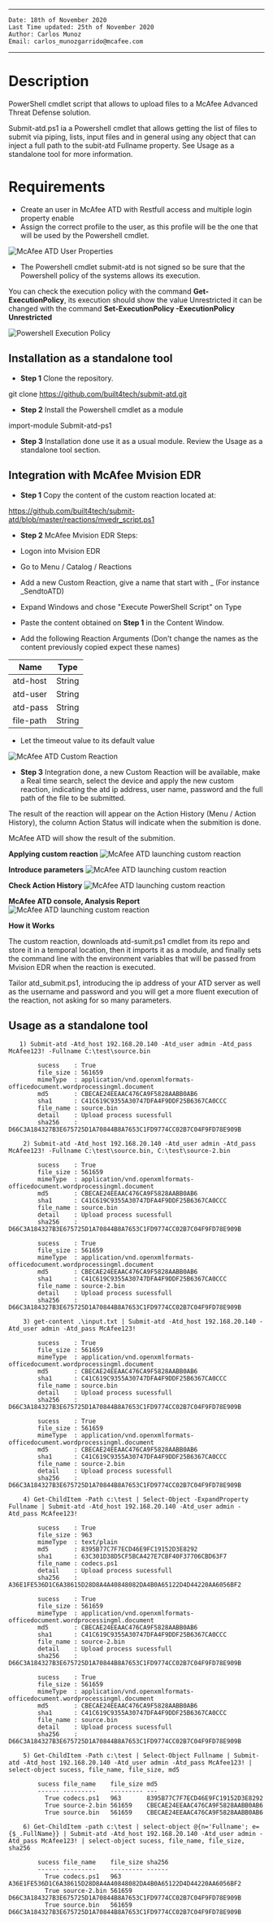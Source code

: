 ___

    Date: 18th of November 2020
    Last Time updated: 25th of November 2020
    Author: Carlos Munoz
    Email: carlos_munozgarrido@mcafee.com
___


# Description

PowerShell cmdlet script that allows to upload files to a McAfee Advanced Threat Defense solution.

Submit-atd.ps1 ia a Powershell cmdlet that allows getting the list of files to submit via piping, lists, input files and in general using any object that can inject a full path to the subit-atd Fullname property. See Usage as a standalone tool for more information.

# Requirements

* Create an user in McAfee ATD with Restfull access and multiple login property enable
* Assign the correct profile to the user, as this profile will be the one that will be used by the Powershell cmdlet.

![McAfee ATD User Properties](/images/user_properties.jpg)

* The Powershell cmdlet submit-atd is not signed so be sure that the Powershell policy of the systems allows its execution.

You can check the execution policy with the command **Get-ExecutionPolicy**, its execution should show the value Unrestricted it can be changed with the command **Set-ExecutionPolicy -ExecutionPolicy Unrestricted**

![Powershell Execution Policy](/images/execution_policy.jpg)

## Installation as a standalone tool

* **Step 1** Clone the repository.

git clone https://github.com/built4tech/submit-atd.git

* **Step 2** Install the Powershell cmdlet as a module

import-module Submit-atd-ps1

* **Step 3** Installation done use it as a usual module. Review the Usage as a standalone tool section.

## Integration with McAfee Mvision EDR

* **Step 1** Copy the content of the custom reaction located at: 

https://github.com/built4tech/submit-atd/blob/master/reactions/mvedr_script.ps1

* **Step 2** McAfee Mvision EDR Steps:

* Logon into Mvision EDR
* Go to Menu / Catalog / Reactions
* Add a new Custom Reaction, give a name that start with _ (For instance _SendtoATD)
* Expand Windows and chose "Execute PowerShell Script" on Type
* Paste the content obtained on **Step 1** in the Content Window.
* Add the following Reaction Arguments (Don't change the names as the content previously copied expect these names)

Name|Type
---|---
atd-host|String
atd-user|String
atd-pass|String
file-path|String

* Let the timeout value to its default value

![McAfee ATD Custom Reaction](/images/custom_reaction.jpg)

* **Step 3** Integration done, a new Custom Reaction will be available, make a Real time search, select the device and apply the new custom reaction, indicating the atd ip address, user name, password and the full path of the file to be submitted.

The result of the reaction will appear on the Action History (Menu / Action History), the column Action Status will indicate when the submition is done.

McAfee ATD will show the result of the submition.

**Applying custom reaction**
![McAfee ATD launching custom reaction](/images/execute_reaction.jpg)

**Introduce parameters**
![McAfee ATD launching custom reaction](/images/atd_parameters.jpg)

**Check Action History**
![McAfee ATD launching custom reaction](/images/action_history.jpg)

**McAfee ATD console, Analysis Report**
![McAfee ATD launching custom reaction](/images/analysis_report.jpg)


**How it Works**

The custom reaction, downloads  atd-sumit.ps1 cmdlet from its repo and store it in a temporal location, then it imports it as a module, and finally sets the command line with the environment variables that will be passed from Mvision EDR when the reaction is executed.

Tailor atd_submit.ps1, introducing the ip address of your ATD server as well as the username and password and you will get a more fluent execution of the reaction, not asking for so many parameters.

## Usage as a standalone tool


       1) Submit-atd -Atd_host 192.168.20.140 -Atd_user admin -Atd_pass McAfee123! -Fullname C:\test\source.bin

            sucess    : True
            file_size : 561659
            mimeType  : application/vnd.openxmlformats-officedocument.wordprocessingml.document
            md5       : CBECAE24EEAAC476CA9F5828AABB0AB6
            sha1      : C41C619C9355A30747DFA4F9DDF25B6367CA0CCC
            file_name : source.bin
            detail    : Upload process sucessfull
            sha256    : D66C3A184327B3E675725D1A70844B8A7653C1FD9774CC02B7C04F9FD78E909B
         
        2) Submit-atd -Atd_host 192.168.20.140 -Atd_user admin -Atd_pass McAfee123! -Fullname C:\test\source.bin, C:\test\source-2.bin

            sucess    : True
            file_size : 561659
            mimeType  : application/vnd.openxmlformats-officedocument.wordprocessingml.document
            md5       : CBECAE24EEAAC476CA9F5828AABB0AB6
            sha1      : C41C619C9355A30747DFA4F9DDF25B6367CA0CCC
            file_name : source.bin
            detail    : Upload process sucessfull
            sha256    : D66C3A184327B3E675725D1A70844B8A7653C1FD9774CC02B7C04F9FD78E909B

            sucess    : True
            file_size : 561659
            mimeType  : application/vnd.openxmlformats-officedocument.wordprocessingml.document
            md5       : CBECAE24EEAAC476CA9F5828AABB0AB6
            sha1      : C41C619C9355A30747DFA4F9DDF25B6367CA0CCC
            file_name : source-2.bin
            detail    : Upload process sucessfull
            sha256    : D66C3A184327B3E675725D1A70844B8A7653C1FD9774CC02B7C04F9FD78E909B

        3) get-content .\input.txt | Submit-atd -Atd_host 192.168.20.140 -Atd_user admin -Atd_pass McAfee123!

            sucess    : True
            file_size : 561659
            mimeType  : application/vnd.openxmlformats-officedocument.wordprocessingml.document
            md5       : CBECAE24EEAAC476CA9F5828AABB0AB6
            sha1      : C41C619C9355A30747DFA4F9DDF25B6367CA0CCC
            file_name : source.bin
            detail    : Upload process sucessfull
            sha256    : D66C3A184327B3E675725D1A70844B8A7653C1FD9774CC02B7C04F9FD78E909B

            sucess    : True
            file_size : 561659
            mimeType  : application/vnd.openxmlformats-officedocument.wordprocessingml.document
            md5       : CBECAE24EEAAC476CA9F5828AABB0AB6
            sha1      : C41C619C9355A30747DFA4F9DDF25B6367CA0CCC
            file_name : source-2.bin
            detail    : Upload process sucessfull
            sha256    : D66C3A184327B3E675725D1A70844B8A7653C1FD9774CC02B7C04F9FD78E909B

        4) Get-ChildItem -Path c:\test | Select-Object -ExpandProperty Fullname | Submit-atd -Atd_host 192.168.20.140 -Atd_user admin -Atd_pass McAfee123!

            sucess    : True
            file_size : 963
            mimeType  : text/plain
            md5       : 8395B77C7F7ECD46E9FC19152D3E8292
            sha1      : 63C301D38D5CF5BCA427E7CBF40F37706CBD63F7
            file_name : codecs.ps1
            detail    : Upload process sucessfull
            sha256    : A36E1FE536D1C6A38615D28D8A4A40848082DA4B0A65122D4D44220AA6056BF2

            sucess    : True
            file_size : 561659
            mimeType  : application/vnd.openxmlformats-officedocument.wordprocessingml.document
            md5       : CBECAE24EEAAC476CA9F5828AABB0AB6
            sha1      : C41C619C9355A30747DFA4F9DDF25B6367CA0CCC
            file_name : source-2.bin
            detail    : Upload process sucessfull
            sha256    : D66C3A184327B3E675725D1A70844B8A7653C1FD9774CC02B7C04F9FD78E909B

            sucess    : True
            file_size : 561659
            mimeType  : application/vnd.openxmlformats-officedocument.wordprocessingml.document
            md5       : CBECAE24EEAAC476CA9F5828AABB0AB6
            sha1      : C41C619C9355A30747DFA4F9DDF25B6367CA0CCC
            file_name : source.bin
            detail    : Upload process sucessfull
            sha256    : D66C3A184327B3E675725D1A70844B8A7653C1FD9774CC02B7C04F9FD78E909B

        5) Get-ChildItem -Path c:\test | Select-Object Fullname | Submit-atd -Atd_host 192.168.20.140 -Atd_user admin -Atd_pass McAfee123! | select-object sucess, file_name, file_size, md5

            sucess file_name    file_size md5                             
            ------ ---------    --------- ---                             
              True codecs.ps1   963       8395B77C7F7ECD46E9FC19152D3E8292
              True source-2.bin 561659    CBECAE24EEAAC476CA9F5828AABB0AB6
              True source.bin   561659    CBECAE24EEAAC476CA9F5828AABB0AB6

        6) Get-ChildItem -path c:\test | select-object @{n='Fullname'; e={$_.FullName}} | Submit-atd -Atd_host 192.168.20.140 -Atd_user admin -Atd_pass McAfee123! | select-object sucess, file_name, file_size, sha256

            sucess file_name    file_size sha256                                                          
            ------ ---------    --------- ------                                                          
              True codecs.ps1   963       A36E1FE536D1C6A38615D28D8A4A40848082DA4B0A65122D4D44220AA6056BF2
              True source-2.bin 561659    D66C3A184327B3E675725D1A70844B8A7653C1FD9774CC02B7C04F9FD78E909B
              True source.bin   561659    D66C3A184327B3E675725D1A70844B8A7653C1FD9774CC02B7C04F9FD78E909B






